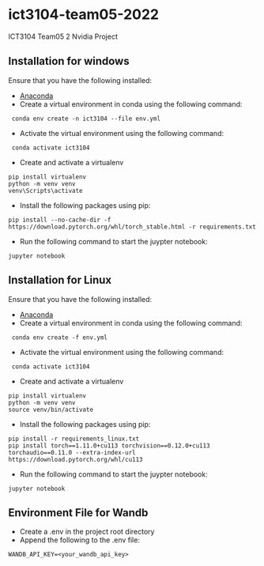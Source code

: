 # ict3104-team05-2022
ICT3104 Team05 2
Nvidia Project

## Installation for windows
Ensure that you have the following installed:
- [Anaconda](https://www.anaconda.com/products/distribution)
- Create a virtual environment in conda using the following command:
```
 conda env create -n ict3104 --file env.yml
```
- Activate the virtual environment using the following command:
```
 conda activate ict3104
```
- Create and activate a virtualenv
```
pip install virtualenv
python -m venv venv
venv\Scripts\activate
```
- Install the following packages using pip:
```
pip install --no-cache-dir -f https://download.pytorch.org/whl/torch_stable.html -r requirements.txt
```
- Run the following command to start the juypter notebook:
```
jupyter notebook
```

## Installation for Linux
Ensure that you have the following installed:
- [Anaconda](https://www.anaconda.com/products/distribution)
- Create a virtual environment in conda using the following command:
```
 conda env create -f env.yml
```
- Activate the virtual environment using the following command:
```
 conda activate ict3104
```
- Create and activate a virtualenv
```
pip install virtualenv
python -m venv venv
source venv/bin/activate
```
- Install the following packages using pip:
```
pip install -r requirements_linux.txt
pip install torch==1.11.0+cu113 torchvision==0.12.0+cu113 torchaudio==0.11.0 --extra-index-url https://download.pytorch.org/whl/cu113
```
- Run the following command to start the juypter notebook:
```
jupyter notebook
```

## Environment File for Wandb

- Create a .env in the project root directory
- Append the following to the .env file:

```
WANDB_API_KEY=<your_wandb_api_key>
```